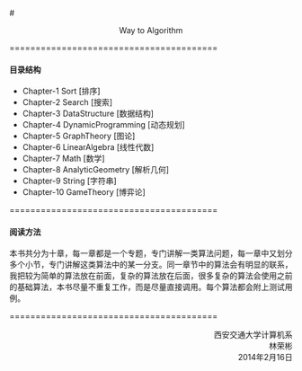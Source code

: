 #<p align="center">Way to Algorithm</p>


========================================
#### 目录结构
* Chapter-1 Sort [排序]
* Chapter-2 Search [搜索]
* Chapter-3 DataStructure [数据结构]
* Chapter-4 DynamicProgramming [动态规划]
* Chapter-5 GraphTheory [图论]
* Chapter-6 LinearAlgebra [线性代数]
* Chapter-7 Math [数学]
* Chapter-8 AnalyticGeometry [解析几何]
* Chapter-9 String [字符串]
* Chapter-10 GameTheory [博弈论]


========================================
#### 阅读方法
本书共分为十章，每一章都是一个专题，专门讲解一类算法问题，每一章中又划分多个小节，专门讲解这类算法中的某一分支。同一章节中的算法会有明显的联系，我把较为简单的算法放在前面，复杂的算法放在后面，很多复杂的算法会使用之前的基础算法，本书尽量不重复工作，而是尽量直接调用。每个算法都会附上测试用例。


========================================
<p align="right">
西安交通大学计算机系</br>
林荣彬</br>
2014年2月16日
</p>
